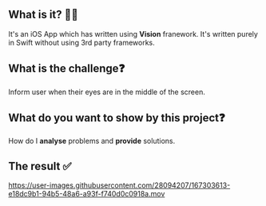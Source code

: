 

## What is it? 🙋🏻

It's an iOS App which has written using **Vision** franework. It's written purely in Swift without using 3rd party frameworks.

## What is the challenge❓

Inform user when their eyes are in the middle of the screen.

## What do you want to show by this project❓

How do I **analyse** problems and **provide** solutions.

## The result ✅


https://user-images.githubusercontent.com/28094207/167303613-e18dc9b1-94b5-48a6-a93f-f740d0c0918a.mov

